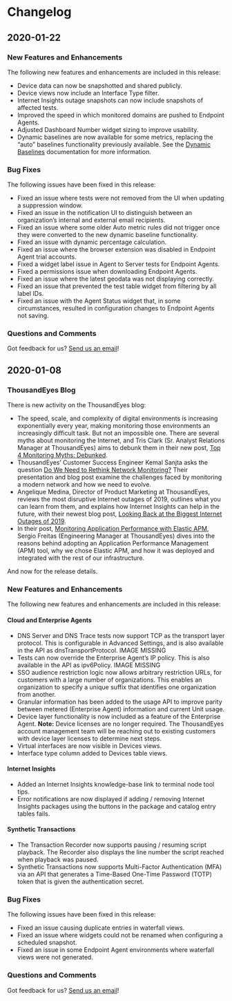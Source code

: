 # Changelog

## 2020-01-22

### New Features and Enhancements

The following new features and enhancements are included in this release:

* Device data can now be snapshotted and shared publicly.
* Device views now include an Interface Type filter.
* Internet Insights outage snapshots can now include snapshots of affected tests.
* Improved the speed in which monitored domains are pushed to Endpoint Agents.
* Adjusted Dashboard Number widget sizing to improve usability.
* Dynamic baselines are now available for some metrics, replacing the “auto” baselines functionality previously available. See the [Dynamic Baselines](https://success.thousandeyes.com/PublicArticlePage?articleIdParam=kA044000000CnBqCAK_How-Alerts-work#dynamic-baselines) documentation for more information.

### Bug Fixes

The following issues have been fixed in this release:

* Fixed an issue where tests were not removed from the UI when updating a suppression window.
* Fixed an issue in the notification UI to distinguish between an organization’s internal and external email recipients.
* Fixed an issue where some older Auto metric rules did not trigger once they were converted to the new dynamic baseline functionality.
* Fixed an issue with dynamic percentage calculation.
* Fixed an issue where the browser extension was disabled in Endpoint Agent trial accounts.
* Fixed a widget label issue in Agent to Server tests for Endpoint Agents.
* Fixed a permissions issue when downloading Endpoint Agents.
* Fixed an issue where the latest geodata was not displaying correctly.
* Fixed an issue that prevented the test table widget from filtering by all label IDs.
* Fixed an issue with the Agent Status widget that, in some circumstances, resulted in configuration changes to Endpoint Agents not saving.

### Questions and Comments

Got feedback for us? [Send us an email](mailto:support@thousandeyes.com?subject=2020-01-22+Release+Update)!

## 2020-01-08

### ThousandEyes Blog

 There is new activity on the ThousandEyes blog:

* The speed, scale, and complexity of digital environments is increasing exponentially every year, making monitoring those environments an increasingly difficult task. But not an impossible one. There are several myths about monitoring the Internet, and Tris Clark \(Sr. Analyst Relations Manager at ThousandEyes\) aims to debunk them in their new post, [Top 4 Monitoring Myths: Debunked](https://blog.thousandeyes.com/top-4-monitoring-myths-debunked/).
* ThousandEyes’ Customer Success Engineer Kemal Sanjta asks the question [Do We Need to Rethink Network Monitoring?](https://blog.thousandeyes.com/do-we-need-to-rethink-network-monitoring/) Their presentation and blog post examine the challenges faced by monitoring a modern network and how we need to evolve.
* Angelique Medina, Director of Product Marketing at ThousandEyes, reviews the most disruptive Internet outages of 2019, outlines what you can learn from them, and explains how Internet Insights can help in the future, with their newest blog post, [Looking Back at the Biggest Internet Outages of 2019](https://blog.thousandeyes.com/looking-back-biggest-internet-outages-2019/).
* In their post, [Monitoring Application Performance with Elastic APM](https://blog.thousandeyes.com/monitoring-application-performance-elastic-apm/), Sergio Freitas \(Engineering Manager at ThousandEyes\) dives into the reasons behind adopting an Application Performance Management \(APM\) tool, why we chose Elastic APM, and how it was deployed and integrated with the rest of our infrastructure.

And now for the release details.

### New Features and Enhancements

 The following new features and enhancements are included in this release:

#### Cloud and Enterprise Agents

* DNS Server and DNS Trace tests now support TCP as the transport layer protocol. This is configurable in Advanced Settings, and is also available in the API as dnsTransportProtocol.  IMAGE MISSING
* Tests can now override the Enterprise Agent’s IP policy. This is also available in the API as ipv6Policy. IMAGE MISSING
* SSO audience restriction logic now allows arbitrary restriction URLs, for customers with a large number of organizations. This enables an organization to specify a unique suffix that identifies one organization from another.
* Granular information has been added to the usage API to improve parity between metered \(Enterprise Agent\) information and current Unit usage.
* Device layer functionality is now included as a feature of the Enterprise Agent. **Note:** Device licenses are no longer required. The ThousandEyes account management team will be reaching out to existing customers with device layer licenses to determine next steps.
* Virtual interfaces are now visible in Devices views.
* Interface type column added to Devices table views.

#### Internet Insights

* Added an Internet Insights knowledge-base link to terminal node tool tips.
* Error notifications are now displayed if adding / removing Internet Insights packages using the buttons in the package and catalog entry tables fails.

#### Synthetic Transactions

* The Transaction Recorder now supports pausing / resuming script playback. The Recorder also displays the line number the script reached when playback was paused.
* Synthetic Transactions now supports Multi-Factor Authentication \(MFA\) via an API that generates a Time-Based One-Time Password \(TOTP\) token that is given the authentication secret.

### Bug Fixes

 The following issues have been fixed in this release:

* Fixed an issue causing duplicate entries in waterfall views.
* Fixed an issue where widgets could not be renamed when configuring a scheduled snapshot.
* Fixed an issue in some Endpoint Agent environments where waterfall views were not generated.

### Questions and Comments

Got feedback for us? [Send us an email](mailto:support@thousandeyes.com?subject=2020-01-08+Release+Update)!

